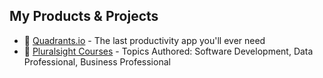 <h2>My Products & Projects</h2>

- 🚀 [Quadrants.io](https://quadrants.io) - The last productivity app you'll ever need
- 🚀 [Pluralsight Courses](https://www.pluralsight.com/authors/marcelo-pastorino) - Topics Authored: Software Development, Data Professional, Business Professional
